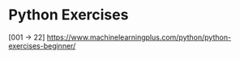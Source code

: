 # Python Exercises
[001 -> 22] https://www.machinelearningplus.com/python/python-exercises-beginner/